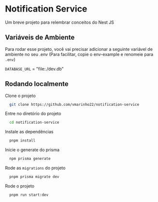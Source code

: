
# Notification Service

Um breve projeto para relembrar conceitos do Nest JS


## Variáveis de Ambiente

Para rodar esse projeto, você vai precisar adicionar a seguinte variável de ambiente no seu .env (Para facilitar, copie o env-example e renomeie para `.env`)

`DATABASE_URL` = "file:./dev.db"

## Rodando localmente

Clone o projeto

```bash
  git clone https://github.com/vmarinho22/notification-service
```

Entre no diretório do projeto

```bash
  cd notification-service
```

Instale as dependências

```bash
  pnpm install
```

Inicie o generate do prisma

```bash
  npm prisma generate
```

Rode as `migrations` do projeto

```bash
  pnpm prisma migrate dev
```

Rode o projeto

```bash
  pnpm run start:dev
```
